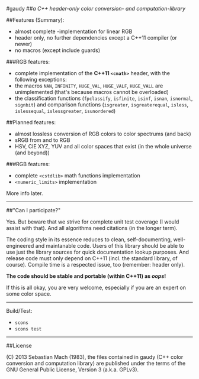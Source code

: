 
#gaudy
##_a C++ header-only color conversion- and computation-library_

##Features (Summary):
* almost complete <cmath>-implementation for linear RGB
* header only, no further dependencies except a C++11 compiler (or newer)
* no macros (except include guards)


###RGB features:
* complete implementation of the __C++11 `<cmath>`__ header, with the following exceptions:
 * the macros `NAN`, `INFINITY`, `HUGE_VAL`, `HUGE_VALF`, `HUGE_VALL` are unimplemented (that's because macros cannot be overloaded)
 * the classification functions (`fpclassify`, `isfinite`, `isinf`, `isnan`, `isnormal`, `signbit`) and
   comparison functions (`isgreater`, `isgreaterequal`, `isless`, `islessequal`, `islessgreater`, `isunordered`)


##Planned features:

* almost lossless conversion of RGB colors to color spectrums (and back)
* sRGB from and to RGB
* HSV, CIE XYZ, YUV and all color spaces that exist (in the whole universe (and beyond))

###RGB features:
* complete `<cstdlib>` math functions implementation
* `<numeric_limits>` implementation


More info later.

-------------------------------------------------------------------------------

##"Can I participate?"

Yes. But beware that we strive for complete unit test coverage (I would assist
with that). And all algorithms need citations (in the longer term).

The coding style in its essence reduces to 
clean, self-documenting, well-engineered and maintanable code. Users of this
library should be able to use just the library sources for quick documentation
lookup purposes. And release code must only depend on C++11 (incl. the standard
library, of course). Compile time is a respected issue, too (remember: header only).

**The code should be stable and portable (within C++11) as _oops_!**

If this is all okay, you are very welcome, especially if you are an expert on
some color space.

-------------------------------------------------------------------------------

Build/Test:

* `scons`
* `scons test`


-------------------------------------------------------------------------------

##License

(C) 2013 Sebastian Mach (1983), the files contained in gaudy (C++ color 
conversion and computation library) are published under the terms of the GNU
General Public License, Version 3 (a.k.a. GPLv3).

